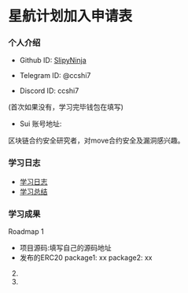 # 星航计划加入申请表

### 个人介绍

* Github ID: [SlipyNinja](https://github.com/SlipyNinja)

* Telegram ID: @ccshi7

* Discord ID: ccshi7

(首次如果没有，学习完毕钱包在填写)
* Sui 账号地址: 

区块链合约安全研究者，对move合约安全及漏洞感兴趣。

### 学习日志

- [学习日志](journal.md)
- [学习总结](summary.md)

### 学习成果

Roadmap  1  
- 项目源码:填写自己的源码地址
- 发布的ERC20
package1: xx
package2: xx


2.


3. 

